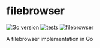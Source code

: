 # filebrowser

[![Go version](https://img.shields.io/badge/Go-go1.18-blue.svg)](https://go.dev/) [![tests](https://github.com/alvidir/filebrowser/actions/workflows/test.yaml/badge.svg?branch=master)](https://github.com/alvidir/filebrowser/actions/workflows/test.yaml)
[![filebrowser](https://img.shields.io/badge/filebrowser-v0.0.1-orange.svg)](https://github.com/alvidir/rauth)

A filebrowser implementation in Go